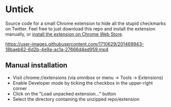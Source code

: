 # Untick

Source code for a small Chrome extension to hide all the stupid checkmarks on Twitter. Feel free to just download this repo and install the extension manually, or [install the extension on Chrome Web Store](https://chrome.google.com/webstore/detail/untick/okbgejepnfmedhmbimdjjehccbblackb).


https://user-images.githubusercontent.com/1710629/201469943-18baeb62-6d2b-4e9a-ac1a-27666d4ed959.mp4


## Manual installation

- Visit chrome://extensions (via omnibox or menu -> Tools -> Extensions)
- Enable Developer mode by ticking the checkbox in the upper-right corner
- Click on the "Load unpacked extension..." button
- Select the directory containing the unzipped repo/extension
